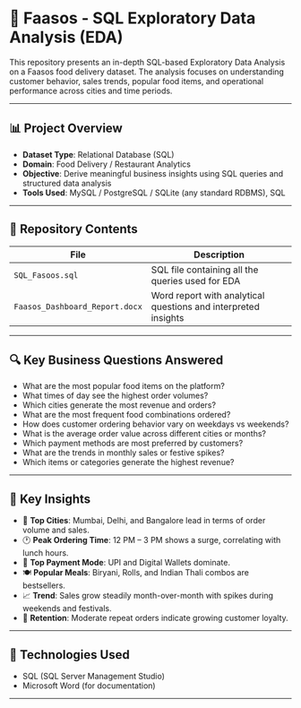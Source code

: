 # 🍱 Faasos - SQL Exploratory Data Analysis (EDA)

This repository presents an in-depth SQL-based Exploratory Data Analysis on a Faasos food delivery dataset. The analysis focuses on understanding customer behavior, sales trends, popular food items, and operational performance across cities and time periods.

---

## 📊 Project Overview

- **Dataset Type**: Relational Database (SQL)
- **Domain**: Food Delivery / Restaurant Analytics
- **Objective**: Derive meaningful business insights using SQL queries and structured data analysis
- **Tools Used**: MySQL / PostgreSQL / SQLite (any standard RDBMS), SQL

---

## 📁 Repository Contents

| File | Description |
|------|-------------|
| `SQL_Fasoos.sql` | SQL file containing all the queries used for EDA |
| `Faasos_Dashboard_Report.docx` | Word report with analytical questions and interpreted insights |

---

## 🔍 Key Business Questions Answered

- What are the most popular food items on the platform?
- What times of day see the highest order volumes?
- Which cities generate the most revenue and orders?
- What are the most frequent food combinations ordered?
- How does customer ordering behavior vary on weekdays vs weekends?
- What is the average order value across different cities or months?
- Which payment methods are most preferred by customers?
- What are the trends in monthly sales or festive spikes?
- Which items or categories generate the highest revenue?

---

## 🧠 Key Insights

- 🌆 **Top Cities**: Mumbai, Delhi, and Bangalore lead in terms of order volume and sales.
- 🕐 **Peak Ordering Time**: 12 PM – 3 PM shows a surge, correlating with lunch hours.
- 🧾 **Top Payment Mode**: UPI and Digital Wallets dominate.
- 🍽️ **Popular Meals**: Biryani, Rolls, and Indian Thali combos are bestsellers.
- 📈 **Trend**: Sales grow steadily month-over-month with spikes during weekends and festivals.
- 👥 **Retention**: Moderate repeat orders indicate growing customer loyalty.

---

## 🧪 Technologies Used

- SQL (SQL Server Management Studio)
- Microsoft Word (for documentation)

---

